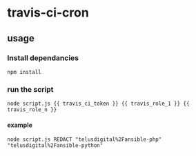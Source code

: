 # travis-ci-cron

## usage
### Install dependancies
```
npm install
```

### run the script
```
node script.js {{ travis_ci_token }} {{ travis_role_1 }} {{ travis_role_n }}
```
#### example
```
node script.js REDACT "telusdigital%2Fansible-php" "telusdigital%2Fansible-python"
```

